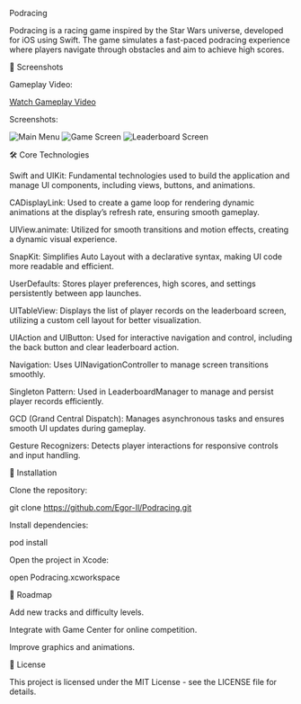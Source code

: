 Podracing

Podracing is a racing game inspired by the Star Wars universe, developed for iOS using Swift. The game simulates a fast-paced podracing experience where players navigate through obstacles and aim to achieve high scores.

📸 Screenshots

Gameplay Video:

[Watch Gameplay Video](https://drive.google.com/uc?export=view&id=1Tfu2xLYMlGOZD7WSSr13AokSSUB4OQTO)

Screenshots:

![Main Menu](https://drive.google.com/uc?export=view&id=15E7t7S02Kri748nTIwAlFvPV_DS1cbh9)  ![Game Screen](https://drive.google.com/uc?export=view&id=1uWmlXpsYRVqA6DDHmEG0Y8iZS9DUYigm)  ![Leaderboard Screen](https://drive.google.com/uc?export=view&id=1ttx-PvBWSaHx4xYT-M3-HxdwV5_2MfCI) 


🛠 Core Technologies

Swift and UIKit: Fundamental technologies used to build the application and manage UI components, including views, buttons, and animations.

CADisplayLink: Used to create a game loop for rendering dynamic animations at the display’s refresh rate, ensuring smooth gameplay.

UIView.animate: Utilized for smooth transitions and motion effects, creating a dynamic visual experience.

SnapKit: Simplifies Auto Layout with a declarative syntax, making UI code more readable and efficient.

UserDefaults: Stores player preferences, high scores, and settings persistently between app launches.

UITableView: Displays the list of player records on the leaderboard screen, utilizing a custom cell layout for better visualization.

UIAction and UIButton: Used for interactive navigation and control, including the back button and clear leaderboard action.

Navigation: Uses UINavigationController to manage screen transitions smoothly.

Singleton Pattern: Used in LeaderboardManager to manage and persist player records efficiently.

GCD (Grand Central Dispatch): Manages asynchronous tasks and ensures smooth UI updates during gameplay.

Gesture Recognizers: Detects player interactions for responsive controls and input handling.

🚀 Installation

Clone the repository:

git clone https://github.com/Egor-Il/Podracing.git

Install dependencies:

pod install

Open the project in Xcode:

open Podracing.xcworkspace

📌 Roadmap

Add new tracks and difficulty levels.

Integrate with Game Center for online competition.

Improve graphics and animations.

📄 License

This project is licensed under the MIT License - see the LICENSE file for details.
